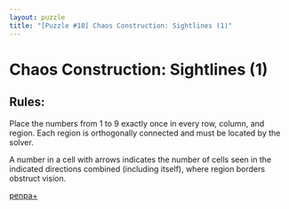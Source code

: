 ```yaml
---
layout: puzzle
title: "[Puzzle #18] Chaos Construction: Sightlines (1)"
---
```


# Chaos Construction: Sightlines (1)

## Rules:

Place the numbers from 1 to 9 exactly once in every row, column, and region. Each region is orthogonally connected and must be located by the solver.

A number in a cell with arrows indicates the number of cells seen in the indicated directions combined (including itself), where region borders obstruct vision. 

[penpa+](https://tinyurl.com/2a9o26gh)
